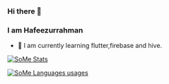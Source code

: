 ### Hi there 👋
### I am Hafeezurrahman
- 🌱 I am currently learning flutter,firebase and hive.

[![SoMe Stats](https://github-readme-stats.vercel.app/api?username=hafeezarfi&count_private=true&show_icons=true&theme=chartreuse-dark)](https://github.com/hafeezarfi/github-readme-stats)

[![SoMe Languages usages](https://github-readme-stats.vercel.app/api/top-langs/?username=hafeezarfi&theme=chartreuse-dark)](https://github.com/hafeezarfi/github-readme-stats)
<!--
**hafeezarfi/hafeezarfi** is a ✨ _special_ ✨ repository because its `README.md` (this file) appears on your GitHub profile.

Here are some ideas to get you started:

- 🔭 I’m currently working on ...
- 🌱 I’m currently learning ...
- 👯 I’m looking to collaborate on ...
- 🤔 I’m looking for help with ...
- 💬 Ask me about ...
- 📫 How to reach me: ...
- 😄 Pronouns: ...
- ⚡ Fun fact: ...
-->
